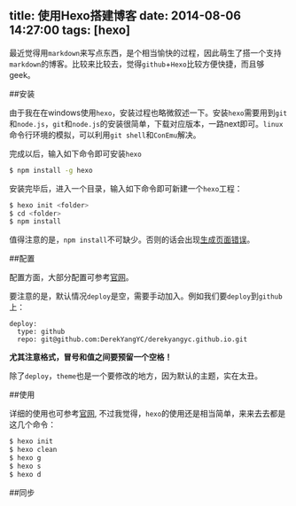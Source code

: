 title: 使用Hexo搭建博客
date: 2014-08-06 14:27:00
tags: [hexo]
---

最近觉得用`markdown`来写点东西，是个相当愉快的过程，因此萌生了搭一个支持`markdown`的博客。比较来比较去，觉得`github`+`Hexo`比较方便快捷，而且够geek。

##安装

由于我在在windows使用`hexo`，安装过程也略微叙述一下。安装`hexo`需要用到`git`和`node.js`，`git`和`node.js`的安装很简单，下载对应版本，一路next即可。`linux`命令行环境的模拟，可以利用`git shell`和`ConEmu`解决。

完成以后，输入如下命令即可安装`hexo`

```bash
$ npm install -g hexo
```
安装完毕后，进入一个目录，输入如下命令即可新建一个`hexo`工程：

```bash
$ hexo init <folder>
$ cd <folder>
$ npm install
```

值得注意的是，`npm install`不可缺少。否则的话会出现[生成页面错误][1]。

##配置

配置方面，大部分配置可参考[官网][2]。

要注意的是，默认情况`deploy`是空，需要手动加入。例如我们要`deploy`到`github`上：

```
deploy:
  type: github
  repo: git@github.com:DerekYangYC/derekyangyc.github.io.git
```

**尤其注意格式，冒号和值之间要预留一个空格！**


除了`deploy`，`theme`也是一个要修改的地方，因为默认的主题，实在太丑。

##使用

详细的使用也可参考[官网][3], 不过我觉得，`hexo`的使用还是相当简单，来来去去都是这几个命令：

```bash
$ hexo init
$ hexo clean
$ hexo g
$ hexo s
$ hexo d
```



##同步




  [1]: https://github.com/hexojs/hexo/issues/632
  [2]: http://hexo.io/docs/configuration.html
  [3]: http://hexo.io/docs/commands.html